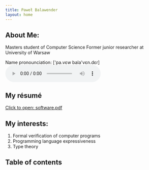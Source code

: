 ```yaml
---
title: Paweł Balawender
layout: home
---
```


## About Me:
Masters student of Computer Science
Former junior researcher at University of Warsaw

Name pronounciation: ['pa.vɛw bala'vɛn.dɛr]
<audio controls>
    <source src="name-pronunciation.wav" type="audio/wav">
    Your browser does not support the audio element.
</audio>

## My résumé
[Click to open: software.pdf](/software.pdf)

## My interests:
1. Formal verification of computer programs
2. Programming language expressiveness
3. Type theory

## Table of contents
